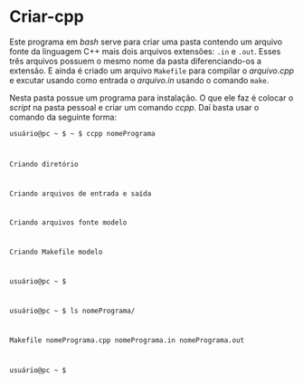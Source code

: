 Criar-cpp
=========

Este programa em *bash* serve para criar uma pasta contendo um arquivo fonte da linguagem C++ mais dois arquivos extensões: <code>.in</code> e <code>.out</code>.
Esses três arquivos possuem o mesmo nome da pasta diferenciando-os a extensão. E ainda é criado um arquivo <code>Makefile</code> para compilar o *arquivo.cpp* e excutar usando como entrada o *arquivo.in* usando o comando <code>make</code>.

Nesta pasta possue um programa para instalação. O que ele faz é colocar o *script* na pasta pessoal e criar um comando *ccpp*. Daí basta usar o comando da seguinte forma:

<code>usuário@pc ~ $ ~ $ ccpp nomePrograma

Criando diretório

Criando arquivos de entrada e saída

Criando arquivos fonte modelo

Criando Makefile modelo

usuário@pc ~ $

usuário@pc ~ $ ls nomePrograma/

Makefile  nomePrograma.cpp  nomePrograma.in  nomePrograma.out

usuário@pc ~ $</code>
